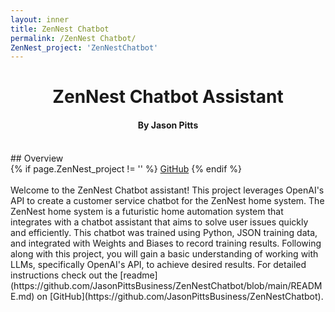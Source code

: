 ```yaml
---
layout: inner
title: ZenNest Chatbot
permalink: /ZenNest Chatbot/
ZenNest_project: 'ZenNestChatbot'
---
```

<h1 style="text-align: center;">ZenNest Chatbot Assistant</h1>
<h4 style="text-align: center;">By Jason Pitts</h4>
<br>
## Overview
<br>
<div>
{% if page.ZenNest_project != '' %}
    <a href="https://github.com/{{ site.github_username }}/{{ page.ZenNest_project }}" class="btn btn-default btn-lg"><i class="fa fa-square-github fa-lg"></i> GitHub</a>
{% endif %}
</div>
<br>
Welcome to the ZenNest Chatbot assistant! This project leverages OpenAI's API to create a customer service chatbot for the ZenNest home system. The ZenNest home system is a futuristic home automation system that integrates with a chatbot assistant that aims to solve user issues quickly and efficiently. This chatbot was trained using Python, JSON training data, and integrated with Weights and Biases to record training results. Following along with this project, you will gain a basic understanding of working with LLMs, specifically OpenAI's API, to achieve desired results. For detailed instructions check out the [readme](https://github.com/JasonPittsBusiness/ZenNestChatbot/blob/main/README.md) on [GitHub](https://github.com/JasonPittsBusiness/ZenNestChatbot).
